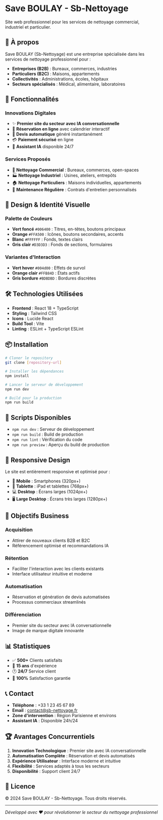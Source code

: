 # Save BOULAY - Sb-Nettoyage

Site web professionnel pour les services de nettoyage commercial, industriel et particulier.

## 🏢 À propos

Save BOULAY (Sb-Nettoyage) est une entreprise spécialisée dans les services de nettoyage professionnel pour :
- **Entreprises (B2B)** : Bureaux, commerces, industries
- **Particuliers (B2C)** : Maisons, appartements
- **Collectivités** : Administrations, écoles, hôpitaux
- **Secteurs spécialisés** : Médical, alimentaire, laboratoires

## 🚀 Fonctionnalités

### Innovations Digitales
- ✨ **Premier site du secteur avec IA conversationnelle**
- 📅 **Réservation en ligne** avec calendrier interactif
- 🧮 **Devis automatique** généré instantanément
- 💳 **Paiement sécurisé** en ligne
- 🤖 **Assistant IA** disponible 24/7

### Services Proposés
- 🏢 **Nettoyage Commercial** : Bureaux, commerces, open-spaces
- 🏭 **Nettoyage Industriel** : Usines, ateliers, entrepôts
- 🏠 **Nettoyage Particuliers** : Maisons individuelles, appartements
- 🔄 **Maintenance Régulière** : Contrats d'entretien personnalisés

## 🎨 Design & Identité Visuelle

### Palette de Couleurs
- **Vert foncé** `#006400` : Titres, en-têtes, boutons principaux
- **Orange** `#FFA500` : Icônes, boutons secondaires, accents
- **Blanc** `#FFFFFF` : Fonds, textes clairs
- **Gris clair** `#D3D3D3` : Fonds de sections, formulaires

### Variantes d'Interaction
- **Vert hover** `#004d00` : Effets de survol
- **Orange clair** `#FFB84D` : États actifs
- **Gris bordure** `#BDBDBD` : Bordures discrètes

## 🛠️ Technologies Utilisées

- **Frontend** : React 18 + TypeScript
- **Styling** : Tailwind CSS
- **Icons** : Lucide React
- **Build Tool** : Vite
- **Linting** : ESLint + TypeScript ESLint

## 📦 Installation

```bash
# Cloner le repository
git clone [repository-url]

# Installer les dépendances
npm install

# Lancer le serveur de développement
npm run dev

# Build pour la production
npm run build
```

## 🚀 Scripts Disponibles

- `npm run dev` : Serveur de développement
- `npm run build` : Build de production
- `npm run lint` : Vérification du code
- `npm run preview` : Aperçu du build de production

## 📱 Responsive Design

Le site est entièrement responsive et optimisé pour :
- 📱 **Mobile** : Smartphones (320px+)
- 📱 **Tablette** : iPad et tablettes (768px+)
- 💻 **Desktop** : Écrans larges (1024px+)
- 🖥️ **Large Desktop** : Écrans très larges (1280px+)

## 🎯 Objectifs Business

### Acquisition
- Attirer de nouveaux clients B2B et B2C
- Référencement optimisé et recommandations IA

### Rétention
- Faciliter l'interaction avec les clients existants
- Interface utilisateur intuitive et moderne

### Automatisation
- Réservation et génération de devis automatisées
- Processus commerciaux streamlinés

### Différenciation
- Premier site du secteur avec IA conversationnelle
- Image de marque digitale innovante

## 📊 Statistiques

- ✅ **500+** Clients satisfaits
- 📅 **15 ans** d'expérience
- 🕐 **24/7** Service client
- 💯 **100%** Satisfaction garantie

## 📞 Contact

- **Téléphone** : +33 1 23 45 67 89
- **Email** : contact@sb-nettoyage.fr
- **Zone d'intervention** : Région Parisienne et environs
- **Assistant IA** : Disponible 24h/24

## 🏆 Avantages Concurrentiels

1. **Innovation Technologique** : Premier site avec IA conversationnelle
2. **Automatisation Complète** : Réservation et devis automatisés
3. **Expérience Utilisateur** : Interface moderne et intuitive
4. **Flexibilité** : Services adaptés à tous les secteurs
5. **Disponibilité** : Support client 24/7

## 📝 Licence

© 2024 Save BOULAY - Sb-Nettoyage. Tous droits réservés.

---

*Développé avec ❤️ pour révolutionner le secteur du nettoyage professionnel*